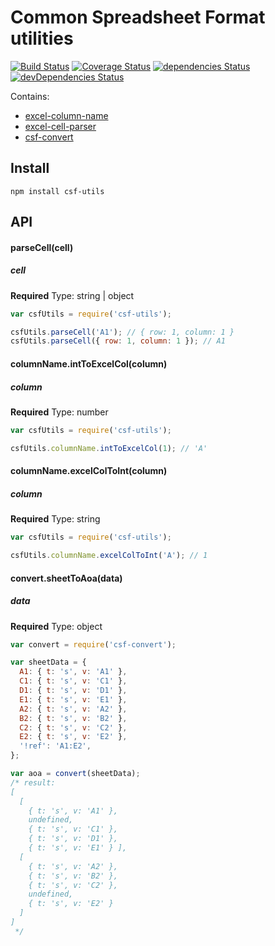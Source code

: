 # Common Spreadsheet Format utilities
[![Build Status](https://travis-ci.org/eunikitin/csf-utils.svg?branch=master)](https://travis-ci.org/eunikitin/csf-utils)
[![Coverage Status](https://coveralls.io/repos/github/eunikitin/csf-utils/badge.svg?branch=master)](https://coveralls.io/github/eunikitin/csf-utils?branch=master)
[![dependencies Status](https://david-dm.org/eunikitin/csf-utils/status.svg)](https://david-dm.org/eunikitin/csf-utils)
[![devDependencies Status](https://david-dm.org/eunikitin/csf-utils/dev-status.svg)](https://david-dm.org/eunikitin/csf-utils?type=dev)

Contains:
* [excel-column-name](https://www.npmjs.com/package/excel-column-name)
* [excel-cell-parser](https://www.npmjs.com/package/excel-cell-parser)
* [csf-convert](https://www.npmjs.com/package/csf-convert)

## Install
```npm install csf-utils```

## API
#### parseCell(cell)
##### cell
**Required**
Type: string | object
```js
var csfUtils = require('csf-utils');

csfUtils.parseCell('A1'); // { row: 1, column: 1 } 
csfUtils.parseCell({ row: 1, column: 1 }); // A1
```

#### columnName.intToExcelCol(column)
##### column
**Required**
Type: number
```js
var csfUtils = require('csf-utils');

csfUtils.columnName.intToExcelCol(1); // 'A' 
```

#### columnName.excelColToInt(column)
##### column
**Required**
Type: string
```js
var csfUtils = require('csf-utils');

csfUtils.columnName.excelColToInt('A'); // 1 
```

#### convert.sheetToAoa(data)
##### data
**Required**
Type: object
```js
var convert = require('csf-convert');

var sheetData = {
  A1: { t: 's', v: 'A1' },
  C1: { t: 's', v: 'C1' },
  D1: { t: 's', v: 'D1' },
  E1: { t: 's', v: 'E1' },
  A2: { t: 's', v: 'A2' },
  B2: { t: 's', v: 'B2' },
  C2: { t: 's', v: 'C2' },
  E2: { t: 's', v: 'E2' },
  '!ref': 'A1:E2',
};

var aoa = convert(sheetData);
/* result:
[
  [
    { t: 's', v: 'A1' },
    undefined,
    { t: 's', v: 'C1' },
    { t: 's', v: 'D1' },
    { t: 's', v: 'E1' } ],
  [
    { t: 's', v: 'A2' },
    { t: 's', v: 'B2' },
    { t: 's', v: 'C2' },
    undefined,
    { t: 's', v: 'E2' }
  ]
]
 */
```

